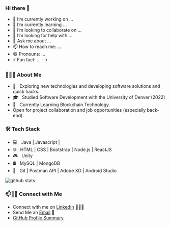 ### Hi there 👋

- 🔭 I’m currently working on ...
- 🌱 I’m currently learning ...
- 👯 I’m looking to collaborate on ...
- 🤔 I’m looking for help with ...
- 💬 Ask me about ...
- 📫 How to reach me: ...
- 😄 Pronouns: ...
- ⚡ Fun fact: ...
-->

<h3> 👨🏻‍💻 About Me </h3>

- 🤔 &nbsp; Exploring new technologies and developing software solutions and quick hacks.
- 🎓 &nbsp; Studied Software Development with the University of Denver (2022)
- 🌱 &nbsp; Currently Learning Blockchain Technology.
- Open for project collaboration and job opportunities (especially back-end). 

<h3>🛠 Tech Stack</h3>

- 💻 &nbsp; Java | Javascript | 
- 🌐 &nbsp; HTML | CSS | Bootstrap | Node.js | ReactJS
- 🎮 &nbsp; Unity
- 🛢 &nbsp; MySQL | MongoDB
- 🔧 &nbsp; Git | Postman API | Adobe XD | Android Studio


![github stats](https://github-readme-stats.vercel.app/api?username=mbottoms3&show_icons=true)

### 📫🤝🏻 Connect with Me

 - Connect with me on [LinkedIn](https://www.linkedin.com/in/micah-bottoms-09a096246/) 👨🏻‍💻
 - Send Me an [Email](mailto:bottoms.micah.3@gmail.com) 💌
 - [GitHub Profile Summary](https://profile-summary-for-github.com/user/mbottoms3)




 
<!---
mbottoms3/mbottoms3 is a ✨ special ✨ repository because its `README.md` (this file) appears on your GitHub profile.
You can click the Preview link to take a look at your changes.
--->
